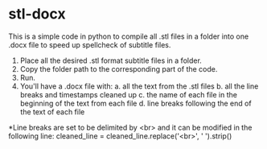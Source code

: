# stl-docx
This is a simple code in python to compile all .stl files in a folder into one .docx file to speed up spellcheck of subtitle files.

1. Place all the desired .stl format subtitle files in a folder.
2. Copy the folder path to the corresponding part of the code.
3. Run.
4. You'll have a .docx file with:
   a. all the text from the .stl files
   b. all the line breaks and timestamps cleaned up
   c. the name of each file in the beginning of the text from each file
   d. line breaks following the end of the text of each file

*Line breaks are set to be delimited by \<br> and it can be modified in the following line:
cleaned_line = cleaned_line.replace('\<br>', ' ').strip()
